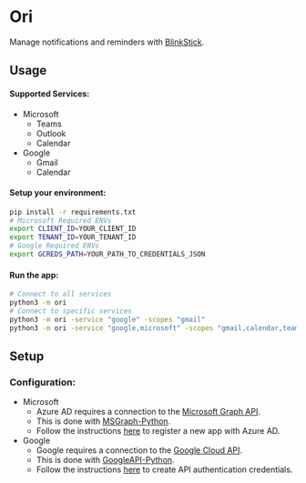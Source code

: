 # Ori
Manage notifications and reminders with [BlinkStick](https://www.blinkstick.com).  

## Usage
#### Supported Services:
- Microsoft
    - Teams
    - Outlook
    - Calendar
- Google
    - Gmail
    - Calendar

#### Setup your environment:
```bash
pip install -r requirements.txt
# Microsoft Required ENVs
export CLIENT_ID=YOUR_CLIENT_ID
export TENANT_ID=YOUR_TENANT_ID
# Google Required ENVs
export GCREDS_PATH=YOUR_PATH_TO_CREDENTIALS_JSON
```
#### Run the app:
```bash
# Connect to all services
python3 -m ori
# Connect to specific services
python3 -m ori -service "google" -scopes "gmail"
python3 -m ori -service "google,microsoft" -scopes "gmail,calendar,teams-chat,teams-channel"
```

## Setup
### Configuration:
- Microsoft
    - Azure AD requires a connection to the [Microsoft Graph API](https://developer.microsoft.com/en-us/graph).
    - This is done with [MSGraph-Python](https://github.com/Ztkent/msgraph-python).
    - Follow the instructions [here](https://github.com/Ztkent/msgraph-python?tab=readme-ov-file#setup) to register a new app with Azure AD.
- Google
    - Google requires a connection to the [Google Cloud API](https://cloud.google.com/apis/docs/overview).
    - This is done with [GoogleAPI-Python](https://github.com/Ztkent/googleapi-python).
    - Follow the instructions [here](https://github.com/Ztkent/googleapi-python?tab=readme-ov-file#setup) to create API authentication credentials.

